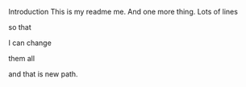 Introduction
This is my readme me.
And one more thing.
Lots
of
lines

so that

I can change

them all



and that is new path.